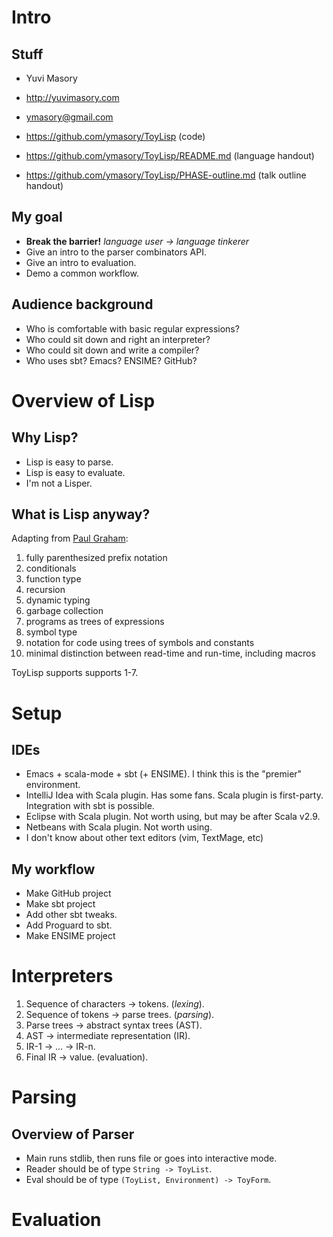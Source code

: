 # Intro #
## Stuff ##
- Yuvi Masory
- http://yuvimasory.com
- ymasory@gmail.com

- https://github.com/ymasory/ToyLisp (code)
- https://github.com/ymasory/ToyLisp/README.md (language handout)
- https://github.com/ymasory/ToyLisp/PHASE-outline.md (talk outline handout)

## My goal ##
- **Break the barrier!** *language user -> language tinkerer*
- Give an intro to the parser combinators API.
- Give an intro to evaluation.
- Demo a common workflow.

## Audience background ##
- Who is comfortable with basic regular expressions?
- Who could sit down and right an interpreter?
- Who could sit down and write a compiler?
- Who uses sbt? Emacs? ENSIME? GitHub?

# Overview of Lisp #
## Why Lisp? ##
- Lisp is easy to parse.
- Lisp is easy to evaluate.
- I'm not a Lisper.

## What is Lisp anyway? ##
Adapting from [Paul Graham](http://www.paulgraham.com/icad.html):

1. fully parenthesized prefix notation
2. conditionals
3. function type
4. recursion
5. dynamic typing
6. garbage collection
7. programs as trees of expressions
8. symbol type
9. notation for code using trees of symbols and constants
10. minimal distinction between read-time and run-time, including macros

ToyLisp supports supports 1-7.

# Setup #
## IDEs ##
- Emacs + scala-mode + sbt (+ ENSIME). I think this is the "premier" environment.
- IntelliJ Idea with Scala plugin. Has some fans. Scala plugin is first-party. Integration with sbt is possible.
- Eclipse with Scala plugin. Not worth using, but may be after Scala v2.9.
- Netbeans with Scala plugin. Not worth using.
- I don't know about other text editors (vim, TextMage, etc)

## My workflow ##
- Make GitHub project
- Make sbt project
- Add other sbt tweaks.
- Add Proguard to sbt.
- Make ENSIME project

# Interpreters #
1. Sequence of characters -> tokens. (*lexing*).
2. Sequence of tokens -> parse trees. (*parsing*).
3. Parse trees -> abstract syntax trees (AST).
4. AST -> intermediate representation (IR).
5. IR-1 -> ... -> IR-n.
6. Final IR -> value. (evaluation).


# Parsing #
## Overview of Parser ##
- Main runs stdlib, then runs file or goes into interactive mode.
- Reader should be of type `String -> ToyList`.
- Eval should be of type `(ToyList, Environment) -> ToyForm`.

# Evaluation #
